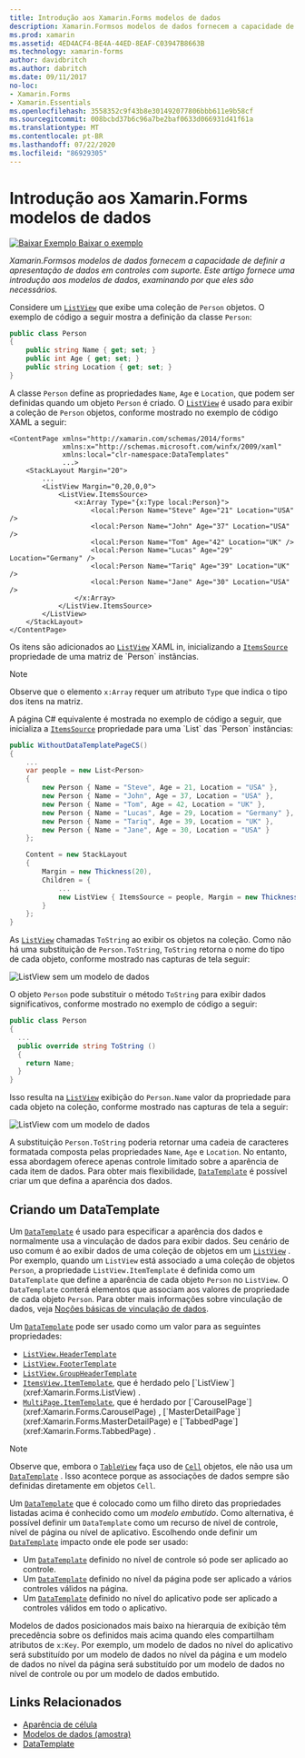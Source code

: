 ```yaml
---
title: Introdução aos Xamarin.Forms modelos de dados
description: Xamarin.Formsos modelos de dados fornecem a capacidade de definir a apresentação de dados em controles com suporte. Este artigo fornece uma introdução aos modelos de dados, examinando o motivo pelo qual eles são necessários.
ms.prod: xamarin
ms.assetid: 4ED4ACF4-BE4A-44ED-8EAF-C03947B8663B
ms.technology: xamarin-forms
author: davidbritch
ms.author: dabritch
ms.date: 09/11/2017
no-loc:
- Xamarin.Forms
- Xamarin.Essentials
ms.openlocfilehash: 3558352c9f43b8e301492077806bbb611e9b58cf
ms.sourcegitcommit: 008bcbd37b6c96a7be2baf0633d066931d41f61a
ms.translationtype: MT
ms.contentlocale: pt-BR
ms.lasthandoff: 07/22/2020
ms.locfileid: "86929305"
---
```

# <a name="introduction-to-xamarinforms-data-templates"></a>Introdução aos Xamarin.Forms modelos de dados

[![Baixar Exemplo](~/media/shared/download.png) Baixar o exemplo](https://docs.microsoft.com/samples/xamarin/xamarin-forms-samples/templates-datatemplates)

_Xamarin.Formsos modelos de dados fornecem a capacidade de definir a apresentação de dados em controles com suporte. Este artigo fornece uma introdução aos modelos de dados, examinando por que eles são necessários._

Considere um [`ListView`](xref:Xamarin.Forms.ListView) que exibe uma coleção de `Person` objetos. O exemplo de código a seguir mostra a definição da classe `Person`:

```csharp
public class Person
{
    public string Name { get; set; }
    public int Age { get; set; }
    public string Location { get; set; }
}
```

A classe `Person` define as propriedades `Name`, `Age` e `Location`, que podem ser definidas quando um objeto `Person` é criado. O [`ListView`](xref:Xamarin.Forms.ListView) é usado para exibir a coleção de `Person` objetos, conforme mostrado no exemplo de código XAML a seguir:

```xaml
<ContentPage xmlns="http://xamarin.com/schemas/2014/forms"
             xmlns:x="http://schemas.microsoft.com/winfx/2009/xaml"
             xmlns:local="clr-namespace:DataTemplates"
             ...>
    <StackLayout Margin="20">
        ...
        <ListView Margin="0,20,0,0">
            <ListView.ItemsSource>
                <x:Array Type="{x:Type local:Person}">
                    <local:Person Name="Steve" Age="21" Location="USA" />
                    <local:Person Name="John" Age="37" Location="USA" />
                    <local:Person Name="Tom" Age="42" Location="UK" />
                    <local:Person Name="Lucas" Age="29" Location="Germany" />
                    <local:Person Name="Tariq" Age="39" Location="UK" />
                    <local:Person Name="Jane" Age="30" Location="USA" />
                </x:Array>
            </ListView.ItemsSource>
        </ListView>
    </StackLayout>
</ContentPage>
```

Os itens são adicionados ao [`ListView`](xref:Xamarin.Forms.ListView) XAML in, inicializando a [`ItemsSource`](xref:Xamarin.Forms.ItemsView`1.ItemsSource) propriedade de uma matriz de `Person` instâncias.

> [!NOTE]
> Observe que o elemento `x:Array` requer um atributo `Type` que indica o tipo dos itens na matriz.

A página C# equivalente é mostrada no exemplo de código a seguir, que inicializa a [`ItemsSource`](xref:Xamarin.Forms.ItemsView`1.ItemsSource) propriedade para uma `List` das `Person` instâncias:

```csharp
public WithoutDataTemplatePageCS()
{
    ...
    var people = new List<Person>
    {
        new Person { Name = "Steve", Age = 21, Location = "USA" },
        new Person { Name = "John", Age = 37, Location = "USA" },
        new Person { Name = "Tom", Age = 42, Location = "UK" },
        new Person { Name = "Lucas", Age = 29, Location = "Germany" },
        new Person { Name = "Tariq", Age = 39, Location = "UK" },
        new Person { Name = "Jane", Age = 30, Location = "USA" }
    };

    Content = new StackLayout
    {
        Margin = new Thickness(20),
        Children = {
            ...
            new ListView { ItemsSource = people, Margin = new Thickness(0, 20, 0, 0) }
        }
    };
}
```

As [`ListView`](xref:Xamarin.Forms.ListView) chamadas `ToString` ao exibir os objetos na coleção. Como não há uma substituição de `Person.ToString`, `ToString` retorna o nome do tipo de cada objeto, conforme mostrado nas capturas de tela seguir:

![ListView sem um modelo de dados](introduction-images/no-data-template.png)

O objeto `Person` pode substituir o método `ToString` para exibir dados significativos, conforme mostrado no exemplo de código a seguir:

```csharp
public class Person
{
  ...
  public override string ToString ()
  {
    return Name;
  }
}
```

Isso resulta na [`ListView`](xref:Xamarin.Forms.ListView) exibição do `Person.Name` valor da propriedade para cada objeto na coleção, conforme mostrado nas capturas de tela a seguir:

![ListView com um modelo de dados](introduction-images/override-tostring.png)

A substituição `Person.ToString` poderia retornar uma cadeia de caracteres formatada composta pelas propriedades `Name`, `Age` e `Location`. No entanto, essa abordagem oferece apenas controle limitado sobre a aparência de cada item de dados. Para obter mais flexibilidade, [`DataTemplate`](xref:Xamarin.Forms.DataTemplate) é possível criar um que defina a aparência dos dados.

## <a name="creating-a-datatemplate"></a>Criando um DataTemplate

Um [`DataTemplate`](xref:Xamarin.Forms.DataTemplate) é usado para especificar a aparência dos dados e normalmente usa a vinculação de dados para exibir dados. Seu cenário de uso comum é ao exibir dados de uma coleção de objetos em um [`ListView`](xref:Xamarin.Forms.ListView) . Por exemplo, quando um `ListView` está associado a uma coleção de objetos `Person`, a propriedade `ListView.ItemTemplate` é definida como um `DataTemplate` que define a aparência de cada objeto `Person` no `ListView`. O `DataTemplate` conterá elementos que associam aos valores de propriedade de cada objeto `Person`. Para obter mais informações sobre vinculação de dados, veja [Noções básicas de vinculação de dados](~/xamarin-forms/xaml/xaml-basics/data-binding-basics.md).

Um [`DataTemplate`](xref:Xamarin.Forms.DataTemplate) pode ser usado como um valor para as seguintes propriedades:

- [`ListView.HeaderTemplate`](xref:Xamarin.Forms.ListView.HeaderTemplate)
- [`ListView.FooterTemplate`](xref:Xamarin.Forms.ListView.FooterTemplate)
- [`ListView.GroupHeaderTemplate`](xref:Xamarin.Forms.ListView.GroupHeaderTemplate)
- [`ItemsView.ItemTemplate`](xref:Xamarin.Forms.ItemsView`1), que é herdado pelo [`ListView`](xref:Xamarin.Forms.ListView) .
- [`MultiPage.ItemTemplate`](xref:Xamarin.Forms.MultiPage`1), que é herdado por [`CarouselPage`](xref:Xamarin.Forms.CarouselPage) , [`MasterDetailPage`](xref:Xamarin.Forms.MasterDetailPage) e [`TabbedPage`](xref:Xamarin.Forms.TabbedPage) .

> [!NOTE]
> Observe que, embora o [`TableView`](xref:Xamarin.Forms.TableView) faça uso de [`Cell`](xref:Xamarin.Forms.Cell) objetos, ele não usa um [`DataTemplate`](xref:Xamarin.Forms.DataTemplate) . Isso acontece porque as associações de dados sempre são definidas diretamente em objetos `Cell`.

Um [`DataTemplate`](xref:Xamarin.Forms.DataTemplate) que é colocado como um filho direto das propriedades listadas acima é conhecido como um *modelo embutido*. Como alternativa, é possível definir um `DataTemplate` como um recurso de nível de controle, nível de página ou nível de aplicativo. Escolhendo onde definir um [`DataTemplate`](xref:Xamarin.Forms.DataTemplate) impacto onde ele pode ser usado:

- Um [`DataTemplate`](xref:Xamarin.Forms.DataTemplate) definido no nível de controle só pode ser aplicado ao controle.
- Um [`DataTemplate`](xref:Xamarin.Forms.DataTemplate) definido no nível da página pode ser aplicado a vários controles válidos na página.
- Um [`DataTemplate`](xref:Xamarin.Forms.DataTemplate) definido no nível do aplicativo pode ser aplicado a controles válidos em todo o aplicativo.

Modelos de dados posicionados mais baixo na hierarquia de exibição têm precedência sobre os definidos mais acima quando eles compartilham atributos de `x:Key`. Por exemplo, um modelo de dados no nível do aplicativo será substituído por um modelo de dados no nível da página e um modelo de dados no nível da página será substituído por um modelo de dados no nível de controle ou por um modelo de dados embutido.

## <a name="related-links"></a>Links Relacionados

- [Aparência de célula](~/xamarin-forms/user-interface/listview/customizing-cell-appearance.md)
- [Modelos de dados (amostra)](https://docs.microsoft.com/samples/xamarin/xamarin-forms-samples/templates-datatemplates)
- [DataTemplate](xref:Xamarin.Forms.DataTemplate)

